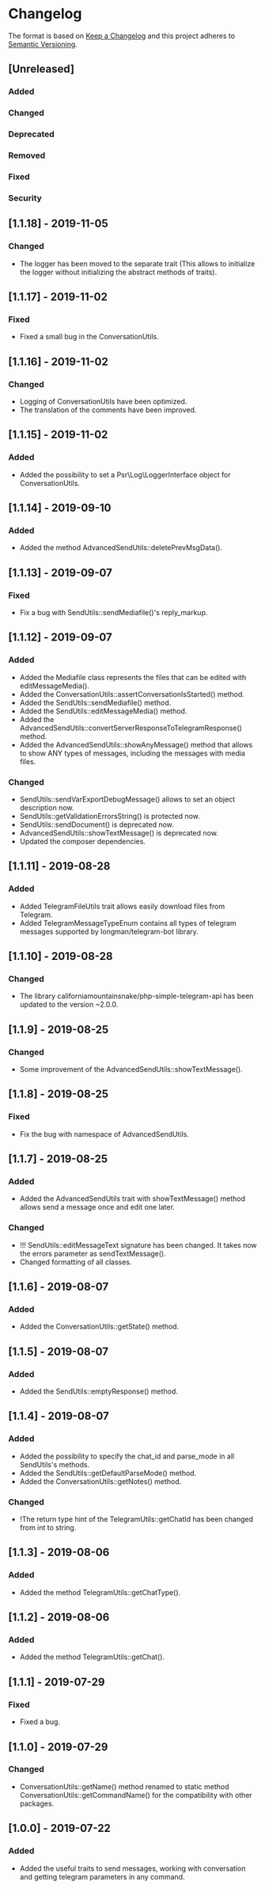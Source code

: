 # Changelog
The format is based on [Keep a Changelog](http://keepachangelog.com/en/1.0.0/)
and this project adheres to [Semantic Versioning](http://semver.org/spec/v2.0.0.html).

## [Unreleased]
### Added
### Changed
### Deprecated
### Removed
### Fixed
### Security


## [1.1.18] - 2019-11-05
### Changed
- The logger has been moved to the separate trait (This allows to initialize the logger without initializing the abstract methods of traits).

## [1.1.17] - 2019-11-02
### Fixed
- Fixed a small bug in the ConversationUtils.

## [1.1.16] - 2019-11-02
### Changed
- Logging of ConversationUtils have been optimized.
- The translation of the comments have been improved.

## [1.1.15] - 2019-11-02
### Added
- Added the possibility to set a Psr\Log\LoggerInterface object for ConversationUtils.

## [1.1.14] - 2019-09-10
### Added
- Added the method AdvancedSendUtils::deletePrevMsgData().

## [1.1.13] - 2019-09-07
### Fixed
- Fix a bug with SendUtils::sendMediafile()'s reply_markup.

## [1.1.12] - 2019-09-07
### Added
- Added the Mediafile class represents the files that can be edited with editMessageMedia().
- Added the ConversationUtils::assertConversationIsStarted() method.
- Added the SendUtils::sendMediafile() method.
- Added the SendUtils::editMessageMedia() method.
- Added the AdvancedSendUtils::convertServerResponseToTelegramResponse() method.
- Added the AdvancedSendUtils::showAnyMessage() method that allows to show ANY types of messages, including the messages with media files.
### Changed
- SendUtils::sendVarExportDebugMessage() allows to set an object description now.
- SendUtils::getValidationErrorsString() is protected now.
- SendUtils::sendDocument() is deprecated now.
- AdvancedSendUtils::showTextMessage() is deprecated now.
- Updated the composer dependencies.

## [1.1.11] - 2019-08-28
### Added
- Added TelegramFileUtils trait allows easily download files from Telegram.
- Added TelegramMessageTypeEnum contains all types of telegram messages supported by longman/telegram-bot library.

## [1.1.10] - 2019-08-28
### Changed
- The library californiamountainsnake/php-simple-telegram-api has been updated to the version ~2.0.0.

## [1.1.9] - 2019-08-25
### Changed
- Some improvement of the AdvancedSendUtils::showTextMessage().

## [1.1.8] - 2019-08-25
### Fixed
- Fix the bug with namespace of AdvancedSendUtils.

## [1.1.7] - 2019-08-25
### Added
- Added the AdvancedSendUtils trait with showTextMessage() method allows send a message once and edit one later.
### Changed
- !!! SendUtils::editMessageText signature has been changed. It takes now the errors parameter as sendTextMessage().
- Changed formatting of all classes.

## [1.1.6] - 2019-08-07
### Added
- Added the ConversationUtils::getState() method.

## [1.1.5] - 2019-08-07
### Added
- Added the SendUtils::emptyResponse() method.

## [1.1.4] - 2019-08-07
### Added
- Added the possibility to specify the chat_id and parse_mode in all SendUtils's methods.
- Added the SendUtils::getDefaultParseMode() method.
- Added the ConversationUtils::getNotes() method.
### Changed
- !The return type hint of the TelegramUtils::getChatId has been changed from int to string.

## [1.1.3] - 2019-08-06
### Added
- Added the method TelegramUtils::getChatType().

## [1.1.2] - 2019-08-06
### Added
- Added the method TelegramUtils::getChat().

## [1.1.1] - 2019-07-29
### Fixed
- Fixed a bug.

## [1.1.0] - 2019-07-29
### Changed
- ConversationUtils::getName() method renamed to static method ConversationUtils::getCommandName() for the compatibility with other packages.

## [1.0.0] - 2019-07-22
### Added
- Added the useful traits to send messages, working with conversation and getting telegram parameters in any command.
